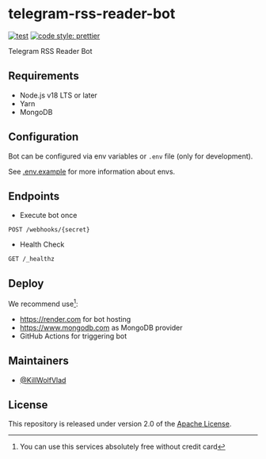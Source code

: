 # telegram-rss-reader-bot

[![test](https://github.com/KillWolfVlad/telegram-rss-reader-bot/actions/workflows/test.yaml/badge.svg?branch=master)](https://github.com/KillWolfVlad/telegram-rss-reader-bot/actions/workflows/test.yaml)
[![code style: prettier](https://img.shields.io/badge/code_style-prettier-ff69b4.svg)](https://github.com/prettier/prettier)

Telegram RSS Reader Bot

## Requirements

- Node.js v18 LTS or later
- Yarn
- MongoDB

## Configuration

Bot can be configured via env variables or `.env` file (only for development).

See [.env.example](./.env.example) for more information about envs.

## Endpoints

- Execute bot once

```http
POST /webhooks/{secret}
```

- Health Check

```http
GET /_healthz
```

## Deploy

We recommend use[^1]:

- <https://render.com> for bot hosting
- <https://www.mongodb.com> as MongoDB provider
- GitHub Actions for triggering bot

[^1]: You can use this services absolutely free without credit card

## Maintainers

- [@KillWolfVlad](https://github.com/KillWolfVlad)

## License

This repository is released under version 2.0 of the
[Apache License](https://www.apache.org/licenses/LICENSE-2.0).
